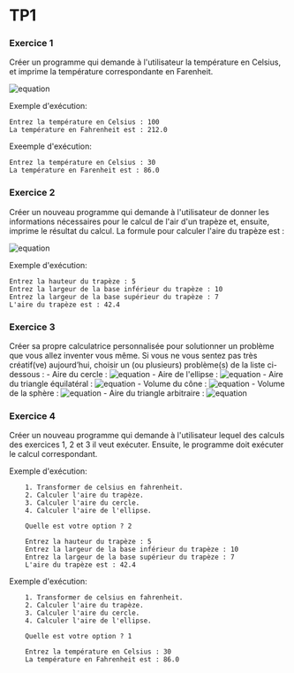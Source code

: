 # TP1

### Exercice 1
Créer un programme qui demande à l'utilisateur la température en Celsius, et imprime la température correspondante en Farenheit.

![equation](http://www.sciweavers.org/upload/Tex2Img_1585477783/render.png)

Exemple d'exécution:

	Entrez la température en Celsius : 100
	La température en Fahrenheit est : 212.0

Exeemple d'exécution:

	Entrez la température en Celsius : 30
	La température en Farenheit est : 86.0


### Exercice 2
Créer un nouveau programme qui demande à l'utilisateur de donner les informations nécessaires pour le calcul de l'air d'un trapèze et, ensuite, imprime le résultat du calcul. 
La formule pour calculer l'aire du trapèze est :

![equation](http://www.sciweavers.org/upload/Tex2Img_1585481578/render.png)

   Exemple d'exécution:

	Entrez la hauteur du trapèze : 5
	Entrez la largeur de la base inférieur du trapèze : 10
	Entrez la largeur de la base supérieur du trapèze : 7
	L'aire du trapèze est : 42.4

### Exercice 3
Créer sa propre calculatrice personnalisée pour solutionner un problème que vous allez inventer
vous même. Si vous ne vous sentez pas très créatif(ve) aujourd’hui, choisir un (ou plusieurs) problème(s) de la
liste ci-dessous :
	- Aire du cercle : ![equation](http://www.sciweavers.org/upload/Tex2Img_1585486040/render.png)
	- Aire de l'ellipse : ![equation](http://www.sciweavers.org/upload/Tex2Img_1585486210/render.png)
	- Aire du triangle équilatéral : ![equation](http://www.sciweavers.org/upload/Tex2Img_1585486370/render.png)
	- Volume du cône : ![equation](http://www.sciweavers.org/upload/Tex2Img_1585486480/render.png)
	- Volume de la sphère : ![equation](http://www.sciweavers.org/upload/Tex2Img_1585486676/render.png)
	- Aire du triangle arbitraire : ![equation](http://www.sciweavers.org/upload/Tex2Img_1585486833/render.png)

### Exercice 4
Créer un nouveau programme qui demande à l'utilisateur lequel des calculs des exercices 1, 2 et 3 il veut exécuter. Ensuite, le programme doit exécuter le calcul correspondant.

Exemple d'exécution:
```
	1. Transformer de celsius en fahrenheit.
	2. Calculer l'aire du trapèze.
	3. Calculer l'aire du cercle.
	4. Calculer l'aire de l'ellipse.

	Quelle est votre option ? 2

	Entrez la hauteur du trapèze : 5
	Entrez la largeur de la base inférieur du trapèze : 10
	Entrez la largeur de la base supérieur du trapèze : 7
	L'aire du trapèze est : 42.4
```

Exemple d'exécution:
```
	1. Transformer de celsius en fahrenheit.
	2. Calculer l'aire du trapèze.
	3. Calculer l'aire du cercle.
	4. Calculer l'aire de l'ellipse.

	Quelle est votre option ? 1
	
	Entrez la température en Celsius : 30
	La température en Fahrenheit est : 86.0
```